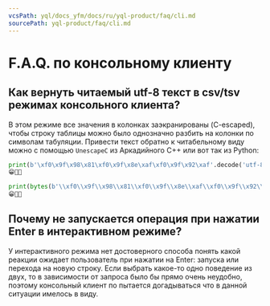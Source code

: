 ```yaml
---
vcsPath: yql/docs_yfm/docs/ru/yql-product/faq/cli.md
sourcePath: yql-product/faq/cli.md
---
```

# F.A.Q. по консольному клиенту

## Как вернуть читаемый utf-8 текст в csv/tsv режимах консольного клиента?
В этом режиме все значения в колонках заэкранированы (C-escaped), чтобы строку таблицы можно было однозначно разбить на колонки по символам табуляции. Привести текст обратно к читабельному виду можно с помощью `UnescapeC` из Аркадийного С++ или вот так из Python:

```python
print(b'\xf0\x9f\x98\x81\xf0\x9f\x8e\xaf\xf0\x9f\x92\xaf'.decode('utf-8'))
😁🎯💯

print(bytes(b'\\xf0\\x9f\\x98\\x81\\xf0\\x9f\\x8e\\xaf\\xf0\\x9f\\x92\\xaf'.decode('unicode_escape'), 'latin-1').decode('utf-8'))
😁🎯💯
```

## Почему не запускается операция при нажатии Enter в интерактивном режиме?
У интерактивного режима нет достоверного способа понять какой реакции ожидает пользователь при нажатии на Enter: запуска или перехода на новую строку. Если выбрать какое-то одно поведение из двух, то в зависимости от запроса было бы прямо очень неудобно, поэтому консольный клиент по пытается догадываться что в данной ситуации имелось в виду.

